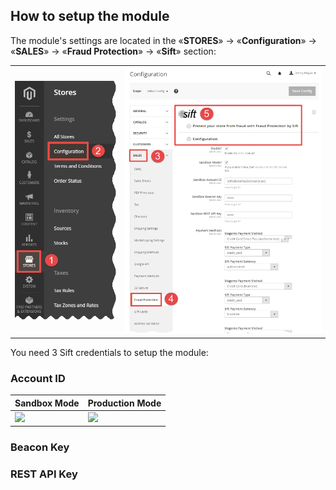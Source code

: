 ## How to setup the module
The module's settings are located in the «**STORES**» → «**Configuration**» → «**SALES**» → «**Fraud Protection**» → «**Sift**» section: 
<table><tr>
	<td><img src='doc/stores--configuration.png'/></td>
	<td><img src='doc/sales--fraud-protection--sift.png'/></td>
</tr></table>

You need 3 Sift credentials to setup the module:
### Account ID
<table>
	<thead>
		<tr>
			<th>Sandbox Mode</th><th>Production Mode</th>
		</tr>
	</thead>
	<tbody>
		<tr>
			<td><img src='doc/sandbox--account-id'/></td>
			<td><img src='doc/production--account-id'/></td>
		</tr>	
	</tbody>
</table>

### Beacon Key

### REST API Key

